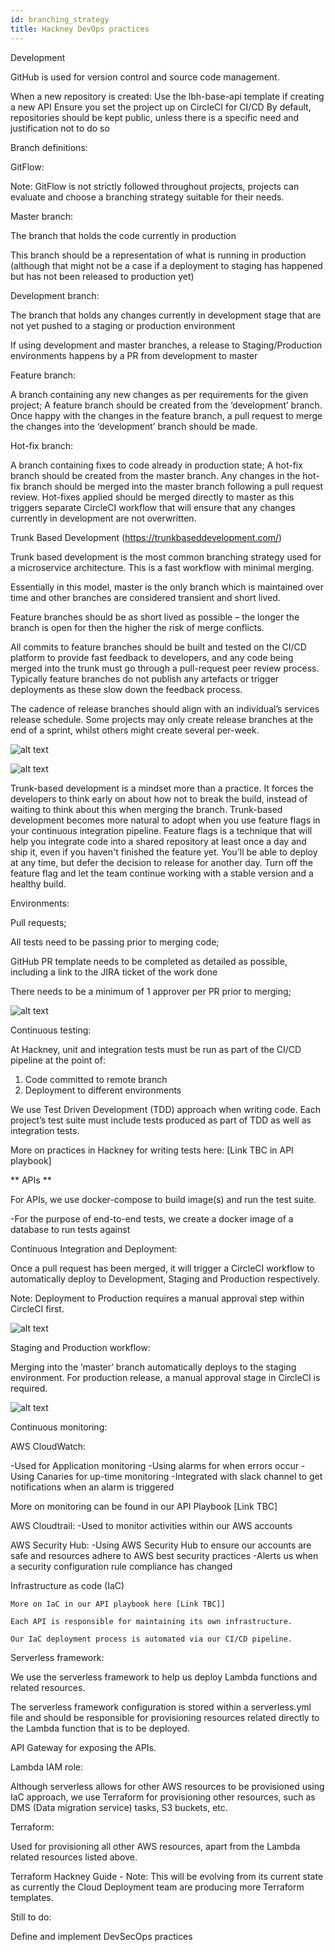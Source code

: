 ```yaml
---
id: branching_strategy
title: Hackney DevOps practices
---
```


Development

GitHub is used for version control and source code management.

When a new repository is created:
Use the lbh-base-api template if creating a new API
Ensure you set the project up on CircleCI for CI/CD
By default, repositories should be kept public, unless there is a specific need and justification not to do so

Branch definitions:

GitFlow:

Note: GitFlow is not strictly followed throughout projects, projects can evaluate and choose a branching strategy suitable for their needs.


Master branch:

The branch that holds the code currently in production

This branch should be a representation of what is running in production (although that might not be a case if a deployment to staging has happened but has not been released to production yet)

Development branch:

The branch that holds any changes currently in development stage that are not yet pushed to a staging or production environment

If using development and master branches, a release to Staging/Production environments happens by a PR from development to master

Feature branch:

A branch containing any new changes as per requirements for the given project;
A feature branch should be created from the ‘development’ branch.
Once happy with the changes in the feature branch, a pull request to merge the changes into the ‘development’ branch should be made.

Hot-fix branch:

A branch containing fixes to code already in production state;
A hot-fix branch should be created from the master branch.
Any changes in the hot-fix branch should be merged into the master branch following a pull request review.
Hot-fixes applied should be merged directly to master as this triggers separate CircleCI workflow that will ensure that any changes currently in development are not overwritten.

Trunk Based Development (https://trunkbaseddevelopment.com/)

Trunk based development is the most common branching strategy used for a microservice architecture. This is a fast workflow with minimal merging.

Essentially in this model, master is the only branch which is maintained over time and other branches are considered transient and short lived.

Feature branches should be as short lived as possible – the longer the branch is open for then the higher the risk of merge conflicts.

All commits to feature branches should be built and tested on the CI/CD platform to provide fast feedback to developers, and any code being merged into the trunk must go through a pull-request peer review process. Typically feature branches do not publish any artefacts or trigger deployments as these slow down the feedback process.

The cadence of release branches should align with an individual’s services release schedule. Some projects may only create release branches at the end of a sprint, whilst others might create several per-week.


![alt text](./doc-images/releases.png)


![alt text](./doc-images/branches.png)

Trunk-based development is a mindset more than a practice.  It forces the developers to think early on about how not to break the build, instead of waiting to think about this when merging the branch. Trunk-based development becomes more natural to adopt when you use feature flags in your continuous integration pipeline.  Feature flags is a technique that will help you integrate code into a shared repository at least once a day and ship it, even if you haven't finished the feature yet. You'll be able to deploy at any time, but defer the decision to release for another day.  Turn off the feature flag and let the team continue working with a stable version and a healthy build.

Environments:

  Pull requests;

  All tests need to be passing prior to merging code;

  GitHub PR template needs to be completed as detailed as possible, including a link to the JIRA ticket of the work done

  There needs to be a minimum of 1 approver per PR prior to merging;


  ![alt text](./doc-images/github.png)

Continuous testing:

At Hackney, unit and integration tests must be run as part of the CI/CD pipeline at the point of:

1. Code committed to remote branch
2. Deployment to different environments

We use Test Driven Development (TDD) approach when writing code. Each project’s test suite must include tests produced as part of TDD as well as integration tests.

More on practices in Hackney for writing tests here: [Link TBC in API playbook]

** APIs **

For APIs, we use docker-compose to build image(s) and run the test suite.

  -For the purpose of end-to-end tests, we create a docker image of a database to run tests against


Continuous Integration and Deployment:

Once a pull request has been merged, it will trigger a CircleCI workflow to automatically deploy to Development, Staging and Production respectively.

Note: Deployment to Production requires a manual approval step within CircleCI first.

![alt text](./doc-images/deployment.png)


Staging and Production workflow:

Merging into the ‘master’ branch automatically deploys to the staging environment. For production release, a manual approval stage in CircleCI is required.

![alt text](./doc-images/workflow.png)

Continuous monitoring:

AWS CloudWatch:

  -Used for Application monitoring
  -Using alarms for when errors occur
  -Using Canaries for up-time monitoring
  -Integrated with slack channel to get notifications when an alarm is triggered

More on monitoring can be found in our API Playbook [Link TBC]

AWS Cloudtrail:
  -Used to monitor activities within our AWS accounts

AWS Security Hub:
  -Using AWS Security Hub to ensure our accounts are safe and resources adhere to AWS best security practices
  -Alerts us when a security configuration rule compliance has changed

  Infrastructure as code (IaC)

    More on IaC in our API playbook here [Link TBC]]

    Each API is responsible for maintaining its own infrastructure.

    Our IaC deployment process is automated via our CI/CD pipeline.

Serverless framework:

  We use the serverless framework to help us deploy Lambda functions and related resources.

  The serverless framework configuration is stored within a serverless.yml file and should be responsible for provisioning resources related directly to the Lambda function that is to be deployed.

  API Gateway for exposing the APIs.

Lambda IAM role:

  Although serverless allows for other AWS resources to be provisioned using IaC approach, we use Terraform for provisioning other resources, such as DMS (Data migration service) tasks, S3 buckets, etc.


  Terraform:

  Used for provisioning all other AWS resources, apart from the Lambda related resources listed above.

  Terraform Hackney Guide - Note:
    This will be evolving from its current state as currently the Cloud Deployment team are producing more Terraform templates.

Still to do:

  Define and implement	 DevSecOps practices
